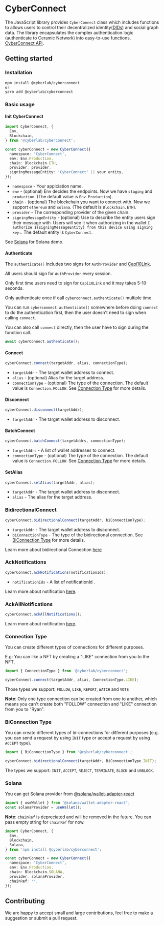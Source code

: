 # CyberConnect

The JavaScript library provides `CyberConnect` class which includes functions to allows users to control their decentralized identity([DIDs](https://www.w3.org/TR/did-core/)) and social graph data. The library encapsulates the complex authentication logic (authenticate to Ceramic Network) into easy-to-use functions.
[CyberConnect API](https://docs.cyberconnect.me/connect-and-disconnect).

## Getting started

### Installation

```sh
npm install @cyberlab/cyberconnect
or
yarn add @cyberlab/cyberconnect
```

### Basic usage

#### Init CyberConnect

```ts
import CyberConnect, {
  Env,
  Blockchain,
} from '@cyberlab/cyberconnect';

const cyberConnect = new CyberConnect({
  namespace: 'CyberConnect',
  env: Env.Production,
  chain: Blockchain.ETH,
  provider: provider,
  signingMessageEntity: 'CyberConnect' || your entity,
});
```

- `namespace` - Your applciation name.
- `env` - (optional) Env decides the endpoints. Now we have `staging` and `production`. (The default value is `Env.Production`).
- `chain` - (optional) The blockchain you want to connect with. Now we support `ethereum` and `solana`. (The default is `Blockchain.ETH`).
- `provider` - The corresponding provider of the given chain.
- `signingMessageEntity` - (optional) Use to describe the entity users sign their message with. Users will see it when authorizing in the wallet `I authorize ${signingMessageEntity} from this device using signing key:`. The default entity is `CyberConnect`.

See [Solana](#Solana) for Solana demo.

#### Authenticate

The `authenticate()` includes two signs for `AuthProvider` and [Capi10Link]("https://developers.ceramic.network/streamtypes/caip-10-link/api/").

All users should sign for `AuthProvider` every session.

Only first time users need to sign for `Capi10Link` and it may takes 5-10 seconds.

Only authenticate once if call `cyberconnect.authenticate()` multiple time.

You can run `cyberconnect.authenticate()` somewhere before doing `connect` to do the authentication first, then the user doesn't need to sign when calling `connect`.

You can also call `connect` directly, then the user have to sign during the function call.

```ts
await cyberConnect.authenticate();
```

#### Connect

```ts
cyberConnect.connect(targetAddr, alias, connectionType);
```

- `targetAddr` - The target wallet address to connect.
- `alias` - (optional) Alias for the target address.
- `connectionType` - (optional) The type of the connection. The default value is `Connection.FOLLOW`. See [Connection Type](#ConnectionType) for more details.

#### Disconnect

```ts
cyberConnect.disconnect(targetAddr);
```

- `targetAddr` - The target wallet address to disconnect.

#### BatchConnect

```ts
cyberConnect.batchConnect(targetAddrs, connectionType);
```

- `targetAddrs` - A list of wallet addresses to connect.
- `connectionType` - (optional) The type of the connection. The default value is `Connection.FOLLOW`. See [Connection Type](#ConnectionType) for more details.

#### SetAlias

```ts
cyberConnect.setAlias(targetAddr, alias);
```

- `targetAddr` - The target wallet address to disconnect.
- `alias` - The alias for the target address.

### BidirectionalConnect

```jsx
cyberConnect.bidirectionalConnect(targetAddr, biConnectionType);
```

- `targetAddr` - The target wallet address to disconnect.
- `biConnectionType` - The type of the bidirectional connection. See [BiConnection Type](#biconnection-type) for more details.

Learn more about bidirectional Connection [here](https://docs.cyberconnect.me/concepts/bidirectional-connection/)

### AckNotifications

```jsx
cyberConnect.ackNotifications(notificationIds);
```

- `notificationIds` - A list of notificationId .

Learn more about notification [here](https://docs.cyberconnect.me/concepts/notification/).

### AckAllNotifications

```jsx
cyberConnect.ackAllNotifications();
```

Learn more about notification [here](https://docs.cyberconnect.me/concepts/notification/).

### Connection Type

You can create different types of connections for different purposes.

E.g: You can like a NFT by creating a "LIKE" connection from you to the NFT.

```ts
import { ConnectionType } from '@cyberlab/cyberconnect';

cyberConnect.connect(targetAddr, alias, ConnectionType.LIKE);
```

Those types we support: `FOLLOW`, `LIKE`, `REPORT`, `WATCH` and `VOTE`

<b>Note</b>: Only one type connection can be created from one to another, which means you can't create both "FOLLOW" connection and "LIKE" connection from you to "Ryan".

### BiConnection Type

You can create different types of bi-connections for different purposes (e.g. you can send a request by using `INIT` type or accept a request by using `ACCEPT` type).

```jsx
import { BiConnectionType } from '@cyberlab/cyberconnect';

cyberConnect.bidirectionalConnect(targetAddr, BiConnectionType.INIT);
```

The types we support: `INIT`, `ACCEPT`, `REJECT`, `TERMINATE`, `BLOCK` and `UNBLOCK`.

### Solana

You can get Solana provider from [@solana/wallet-adapter-react]('https://github.com/solana-labs/wallet-adapter)

```ts
import { useWallet } from '@solana/wallet-adapter-react';
const solanaProvider = useWallet();
```

<b>Note</b>: `chainRef` is depreciated and will be removed in the future. You can pass empty string for `chainRef` for now.

```ts
import CyberConnect, {
  Env,
  Blockchain,
  Solana,
} from 'npm install @cyberlab/cyberconnect';

const cyberConnect = new CyberConnect({
  namespace: 'CyberConnect',
  env: Env.Production,
  chain: Blockchain.SOLANA,
  provider: solanaProvider,
  chainRef: '',
});
```

## Contributing

We are happy to accept small and large contributions, feel free to make a suggestion or submit a pull request.
